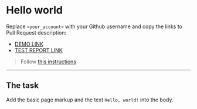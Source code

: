# Hello world
Replace `<your_account>` with your Github username and copy the links to Pull Request description:
- [DEMO LINK](https://mttony.github.io/layout_hello-world/)
- [TEST REPORT LINK](https://mttony.github.io/layout_hello-world/report/html_report/)

> Follow [this instructions](https://mate-academy.github.io/layout_task-guideline/#how-to-solve-the-layout-tasks-on-github)
___

## The task 
Add the basic page markup and the text `Hello, world!` into the body.
